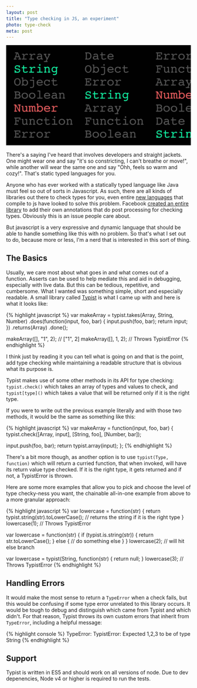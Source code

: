 ```yaml
---
layout: post
title: "Type checking in JS, an experiment"
photo: type-check
meta: post
---
```


![](/images/type-check.jpg)

There's a saying I've heard that involves developers and straight jackets. One might wear one and say "it's so constricting, I can't breathe or move!", while another will wear the same one and say "Ohh, feels so warm and cozy!". That's static typed languages for you.

Anyone who has ever worked with a statically typed language like Java must feel so out of sorts in Javascript. <!--more-->As such, there are all kinds of libraries out there to check types for you, even entire [new languages][dart] that compile to js have looked to solve this problem. Facebook [created an entire library][flow] to add their own annotations that do post processing for checking types. Obviously this is an issue people care about.

But javascript is a very expressive and dynamic language that should be able to handle something like this with no problem. So that's what I set out to do, because more or less, I'm a nerd that is interested in this sort of thing.

## The Basics

Usually, we care most about what goes in and what comes out of a function. Asserts can be used to help mediate this and aid in debugging, especially with live data. But this can be tedious, repetitive, and cumbersome. What I wanted was something simple, short and especially readable. A small library called [Typist][typist] is what I came up with and here is what it looks like:

{% highlight javascript %}
var makeArray = typist.takes(Array, String, Number)
                      .does(function(input, foo, bar) {
                        input.push(foo, bar);
                        return input;
                      })
                      .returns(Array)
                      .done();

makeArray([], "1", 2); // ["1", 2]
makeArray([], 1, 2); // Throws TypistError
{% endhighlight %}

I think just by reading it you can tell what is going on and that is the point, add type checking while maintaining a readable structure that is obvious what its purpose is.

Typist makes use of some other methods in its API for type checking: `typist.check()` which takes an array of types and values to check, and `typist[type]()` which takes a value that will be returned only if it is the right type.

If you were to write out the previous example literally and with those two methods, it would be the same as something like this:

{% highlight javascript %}
var makeArray = function(input, foo, bar) {
  typist.check([Array, input], [String, foo], [Number, bar]);

  input.push(foo, bar);
  return typist.array(input);
};
{% endhighlight %}

There's a bit more though, as another option is to use `typist(Type, function)` which will return a curried function, that when invoked, will have its return value type checked. If it is the right type, it gets returned and if not, a TypistError is thrown.

Here are some more examples that allow you to pick and choose the level of type checky-ness you want, the chainable all-in-one example from above to a more granular approach:

{% highlight javascript %}
var lowercase = function(str) {
  return typist.string(str).toLowerCase(); // returns the string if it is the right type
}
lowercase(1); // Throws TypistError

var lowercase = function(str) {
  if (typist.is.string(str)) {
    return str.toLowerCase();
  } else {
    // do something else
  }
}
lowercase(2); // will hit else branch

var lowercase = typist(String, function(str) {
  return null;
}
lowercase(3); // Throws TypistError
{% endhighlight %}

## Handling Errors

It would make the most sense to return a `TypeError` when a check fails, but this would be confusing if some type error unrelated to this library occurs. It would be tough to debug and distinguish which came from Typist and which didn't. For that reason, Typist throws its own custom errors that inherit from `TypeError`, including a helpful message:

{% highlight console %}
TypeError: TypistError: Expected 1,2,3 to be of type String
{% endhighlight %}

## Support

Typist is written in ES5 and should work on all versions of node. Due to dev depenencies, Node v4 or higher is required to run the tests.

[typist]: https://github.com/scttdavs/typist
[flow]: http://flowtype.org/
[dart]: https://www.dartlang.org/
